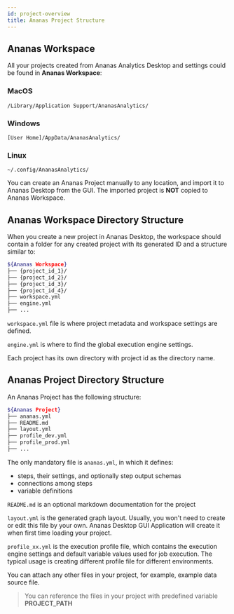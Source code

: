 ```yaml
---
id: project-overview
title: Ananas Project Structure
---
```


## Ananas Workspace

All your projects created from Ananas Analytics Desktop and settings could be found in **Ananas Workspace**: 

### MacOS

`/Library/Application Support/AnanasAnalytics/`

### Windows

`[User Home]/AppData/AnanasAnalytics/`

### Linux

`~/.config/AnanasAnalytics/`

You can create an Ananas Project manually to any location, and import it to Ananas Desktop from the GUI. The imported project is **NOT** copied to Ananas Workspace. 



## Ananas Workspace Directory Structure

When you create a new project in Ananas Desktop, the workspace should contain a folder for any created project with its generated ID and a structure similar to:

```bash
${Ananas Workspace}
├── {project_id_1}/
├── {project_id_2}/
├── {project_id_3}/
├── {project_id_4}/
├── workspace.yml
├── engine.yml
├── ...
```

`workspace.yml` file is where project metadata and workspace settings are defined.

`engine.yml` is where to find the global execution engine settings.

Each project has its own directory with project id as the directory name.

## Ananas Project Directory Structure

An Ananas Project has the following structure:

```bash
${Ananas Project}
├── ananas.yml
├── README.md
├── layout.yml
├── profile_dev.yml
├── profile_prod.yml
├── ...
```

The only mandatory file is `ananas.yml`, in which it defines:

- steps, their settings, and optionally step output schemas
- connections among steps
- variable definitions

`README.md` is an optional markdown documentation for the project

`layout.yml` is the generated graph layout. Usually, you won't need to create or edit this file by your own. Ananas Desktop GUI Application will create it when first time loading your project.

`profile_xx.yml` is the execution profile file, which contains the execution engine settings and default variable values used for job execution. The typical usage is creating different profile file for different environments.

You can attach any other files in your project, for example, example data source file. 

> You can reference the files in your project with predefined variable **PROJECT_PATH**
